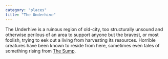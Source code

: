```yaml
---
category: "places"
title: "The Underhive"
---
```


The Underhive is a ruinous region of old-city, too structurally unsound and otherwise perilous of an area to support anyone but the bravest, or most foolish, trying to eek out a living from harvesting its resources. Horrible creatures have been known to reside from here, sometimes even tales of something rising from [The Sump](/places/the-sump).
